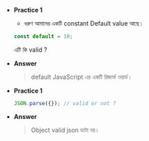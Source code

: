 - **Practice 1**
  - ধরুণ আমাদের একটি constant Default value আছে।
  ```js
  const default = 10;
  ```
     এটি কি valid ?

- **Answer**
    > default JavaScript এর একটি রিজার্ভ ওয়ার্ড।
- **Practice 1**
   ```js
   JSON.parse({}); // valid or not ?
   ```
- **Answer**
    > Object valid json ডাটা নয়।